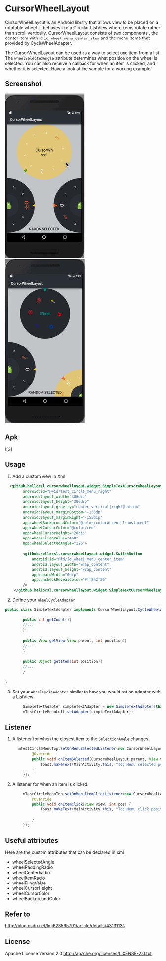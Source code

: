 # CursorWheelLayout

CursorWheelLayout is an Android library that allows view to be placed on a rotatable wheel. It behaves like a Circular ListView where items rotate rather than scroll vertically.
CursorWheelLayout consists of two components , the center item with id `id_wheel_menu_center_item` and the menu items that provided by CycleWheelAdapter.

The CursorWheelLayout can be used as a way to select one item from a list. The `wheelSelectedAngle` attribute determines what position on the wheel is selected.
You can also receive a callback for when an item is clicked, and whether it is selected. Have a look at the sample for a working example!

## Screenshot
![1]
![2]
## Apk
![3]

## Usage
1) Add a custom view in Xml
```xml
  <github.hellocsl.cursorwheellayout.widget.SimpleTextCursorWheelLayout
        android:id="@+id/test_circle_menu_right"
        android:layout_width="306dip"
        android:layout_height="306dip"
        android:layout_gravity="center_vertical|right|bottom"
        android:layout_marginBottom="-153dp"
        android:layout_marginRight="-153dip"
        app:wheelBackgroundColor="@color/colorAccent_Translucent"
        app:wheelCursorColor="@color/red"
        app:wheelCursorHeight="20dip"
        app:wheelFlingValue="460"
        app:wheelSelectedAngle="225">

        <github.hellocsl.cursorwheellayout.widget.SwitchButton
            android:id="@id/id_wheel_menu_center_item"
            android:layout_width="wrap_content"
            android:layout_height="wrap_content"
            app:boardWidth="0dip"
            app:uncheckRevealColor="#ff2a2f36"
        />
    </github.hellocsl.cursorwheellayout.widget.SimpleTextCursorWheelLayout>

```
2) Define your `WheelCycleAdapter`
```java
public class SimpleTextAdapter implements CursorWheelLayout.CycleWheelAdapter{

        public int getCount(){
        //...
        }

        public View getView(View parent, int position){
        //...
        }

        public Object getItem(int position){
        //...
        }

}
```
3) Set your `WheelCycleAdapter` similar to how you would set an adapter with a ListView
```java
        SimpleTextAdapter simpleTextAdapter = new SimpleTextAdapter(this, menuItemDatas);
        mTestCircleMenuLeft.setAdapter(simpleTextAdapter);
```

## Listener
1) A listener for when the closest item to the `SelectionAngle` changes.
```java
      mTestCircleMenuTop.setOnMenuSelectedListener(new CursorWheelLayout.OnMenuSelectedListener() {
            @Override
            public void onItemSelected(CursorWheelLayout parent, View view, int pos) {
                Toast.makeText(MainActivity.this, "Top Menu selected position:" + pos, Toast.LENGTH_SHORT).show();
            }
        });
```
2) A listener for when an item is clicked.
```java
        mTestCircleMenuTop.setOnMenuItemClickListener(new CursorWheelLayout.OnMenuItemClickListener() {
            @Override
            public void onItemClick(View view, int pos) {
                Toast.makeText(MainActivity.this, "Top Menu click position:" + pos, Toast.LENGTH_SHORT).show();

            }
        });
```

## Useful attributes
 Here are the custom attributes that can be declared in xml:
  * wheelSelectedAngle
  * wheelPaddingRadio
  * wheelCenterRadio
  * wheelItemRadio
  * wheelFlingValue
  * wheelCursorHeight
  * wheelCursorColor
  * wheelBackgroundColor


## Refer to
http://blog.csdn.net/lmj623565791/article/details/43131133

## License
Apache License Version 2.0
http://apache.org/licenses/LICENSE-2.0.txt

[1]: ./screenshot/gif2.gif
[2]: ./screenshot/gif3.gif
